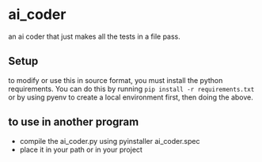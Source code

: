 # ai_coder
an ai coder that just makes all the tests in a file pass.

## Setup
to modify or use this in source format, you must install the python requirements. You can do this by running `pip install -r requirements.txt`
or by using pyenv to create a local environment first, then doing the above.

## to use in another program
- compile the ai_coder.py using pyinstaller ai_coder.spec
- place it in your path or in your project
